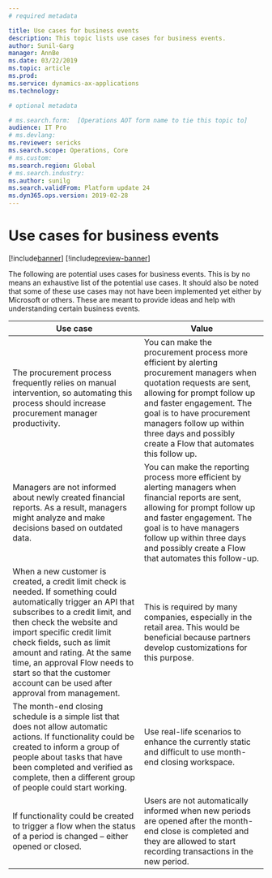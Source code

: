 ```yaml
---
# required metadata

title: Use cases for business events
description: This topic lists use cases for business events.
author: Sunil-Garg
manager: AnnBe
ms.date: 03/22/2019
ms.topic: article
ms.prod: 
ms.service: dynamics-ax-applications
ms.technology: 

# optional metadata

# ms.search.form:  [Operations AOT form name to tie this topic to]
audience: IT Pro
# ms.devlang: 
ms.reviewer: sericks
ms.search.scope: Operations, Core
# ms.custom: 
ms.search.region: Global
# ms.search.industry: 
ms.author: sunilg
ms.search.validFrom: Platform update 24
ms.dyn365.ops.version: 2019-02-28
---
```


# Use cases for business events

[!include[banner](../includes/banner.md)]
[!include[preview-banner](../includes/preview-banner.md)]

The following are potential uses cases for business events. This is by no means an exhaustive list of the potential use cases. It should also be noted that some of these use cases may not have been implemented yet either by Microsoft or others. These are meant to provide ideas and help with understanding certain business events.

| **Use case**                                                                                                                                                                                                                                                                                                                                                                                   | **Value**                                                                                                                                                                                                                                                                   |
|------------------------------------------------------------------------------------------------------------------------------------------------------------------------------------------------------------------------------------------------------------------------------------------------------------------------------------------------------------------------------------------------|--------------------------------------------------------------------------------------------------------------------------------------------------------------------------------------------------------------------------------------------------------------------------------------|
| The procurement process frequently relies on manual intervention, so automating this process should increase procurement manager productivity.                                                                                                                                                                                                                                                  | You can make the procurement process more efficient by alerting procurement managers when quotation requests are sent, allowing for prompt follow up and faster engagement. The goal is to have procurement managers follow up within three days and possibly create a Flow that automates this follow up. |
| Managers are not informed about newly created financial reports. As a result, managers might analyze and make decisions based on outdated data.                                                                                                                                                                                                                                               | You can make the reporting process more efficient by alerting managers when financial reports are sent, allowing for prompt follow up and faster engagement. The goal is to have managers follow up within three days and possibly create a Flow that automates this follow-up.                            |
| When a new customer is created, a credit limit check is needed. If something could automatically trigger an API that subscribes to a credit limit, and then check the website and import specific credit limit check fields, such as limit amount and rating. At the same time, an approval Flow needs to start so that the customer account can be used after approval from management. | This is required by many companies, especially in the retail area. This would be beneficial because partners develop customizations for this purpose.                                                                                                                                   |
| The month-end closing schedule is a simple list that does not allow automatic actions. If functionality could be created to inform a group of people about tasks that have been completed and verified as complete, then a different group of people could start working.                                                                                                                     | Use real-life scenarios to enhance the currently static and difficult to use month-end closing workspace.                                                                                                                                                                                                |
| If functionality could be created to trigger a flow when the status of a period is changed – either opened or closed.                                                                                                                                                                                                                                                                               | Users are not automatically informed when new periods are opened after the month-end close is completed and they are allowed to start recording transactions in the new period.                                                                                                      |
